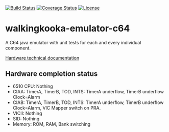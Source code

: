 [![Build Status](https://travis-ci.com/mP1/walkingkooka-emulator-c64.svg?branch=master)](https://travis-ci.com/mP1/walkingkooka-emulator-c64.svg?branch=master)
[![Coverage Status](https://coveralls.io/repos/github/mP1/walkingkooka-emulator-c64/badge.svg?branch=master)](https://coveralls.io/github/mP1/walkingkooka-emulator-c64?branch=master)
[![License](https://img.shields.io/badge/License-Apache%202.0-blue.svg)](https://opensource.org/licenses/Apache-2.0)

# walkingkooka-emulator-c64
A C64 java emulator with unit tests for each and every individual component.

[Hardware technical documentation](https://www.c64-wiki.com)

## Hardware completion status
- 6510 CPU: Nothing
- CIAA: TimerA, TimerB, TOD, INTS: TimerA underflow, TimerB underflow Clock=Alarm
- CIAB: TimerA, TimerB, TOD, INTS: TimerA underflow, TimerB underflow Clock=Alarm, VIC Mapper switch on PRA. 
- VICII: Nothing
- SID: Nothing
- Memory: ROM, RAM, Bank switching
